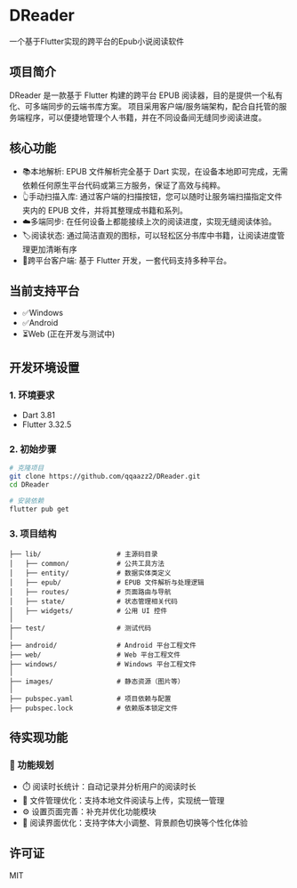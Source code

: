 # DReader

一个基于Flutter实现的跨平台的Epub小说阅读软件

## 项目简介

DReader 是一款基于 Flutter 构建的跨平台 EPUB 阅读器，目的是提供一个私有化、可多端同步的云端书库方案。
项目采用客户端/服务端架构，配合自托管的服务端程序，可以便捷地管理个人书籍，并在不同设备间无缝同步阅读进度。

## 核心功能

- 📚本地解析: EPUB 文件解析完全基于 Dart 实现，在设备本地即可完成，无需依赖任何原生平台代码或第三方服务，保证了高效与纯粹。
- 👆手动扫描入库: 通过客户端的扫描按钮，您可以随时让服务端扫描指定文件夹内的 EPUB 文件，并将其整理成书籍和系列。
- ☁️多端同步: 在任何设备上都能接续上次的阅读进度，实现无缝阅读体验。
- 🏷️阅读状态: 通过简洁直观的图标，可以轻松区分书库中书籍，让阅读进度管理更加清晰有序
- 📱跨平台客户端: 基于 Flutter 开发，一套代码支持多种平台。

## 当前支持平台
- ✅Windows
- ✅Android
- ⏳Web (正在开发与测试中)

## 开发环境设置

### 1. 环境要求

- Dart 3.81
- Flutter 3.32.5

### 2. 初始步骤

```bash
# 克隆项目
git clone https://github.com/qqaazz2/DReader.git
cd DReader

# 安装依赖
flutter pub get
```

### 3. 项目结构

```
├── lib/                   # 主源码目录
│   ├── common/            # 公共工具方法
│   ├── entity/            # 数据实体类定义
│   ├── epub/              # EPUB 文件解析与处理逻辑
│   ├── routes/            # 页面路由与导航
│   ├── state/             # 状态管理相关代码
│   ├── widgets/           # 公用 UI 控件
│
├── test/                  # 测试代码
│
├── android/               # Android 平台工程文件
├── web/                   # Web 平台工程文件
├── windows/               # Windows 平台工程文件
│
├── images/                # 静态资源（图片等）
│
├── pubspec.yaml           # 项目依赖与配置
├── pubspec.lock           # 依赖版本锁定文件
```

## 待实现功能

### 🚀 功能规划

- ⏱️ 阅读时长统计：自动记录并分析用户的阅读时长
- 📂 文件管理优化：支持本地文件阅读与上传，实现统一管理
- ⚙️ 设置页面完善：补充并优化功能模块
- 📖 阅读界面优化：支持字体大小调整、背景颜色切换等个性化体验

## 许可证

MIT